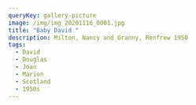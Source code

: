 ```yaml
---
queryKey: gallery-picture
image: /img/img_20201116_0001.jpg
title: "Baby David "
description: Milton, Nancy and Granny, Renfrew 1950
tags:
  - David
  - Douglas
  - Joan
  - Marion
  - Scotland
  - 1950s
---
```

